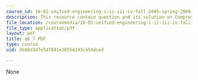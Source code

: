```yaml
---
course_id: 16-01-unified-engineering-i-ii-iii-iv-fall-2005-spring-2006
description: This resource contain question and its solution on Compressors.
file_location: /coursemedia/16-01-unified-engineering-i-ii-iii-iv-fall-2005-spring-2006/4b88d3d7e547881e2055d243ca54dced_q6_7.PDF
file_type: application/pdf
layout: pdf
title: q6_7.PDF
type: course
uid: 4b88d3d7e547881e2055d243ca54dced

---
```

None